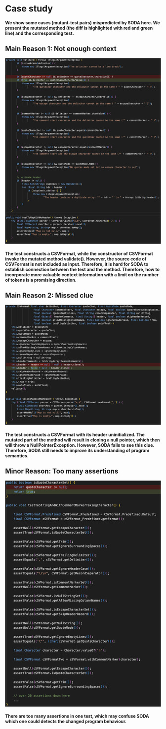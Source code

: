 # Case study
#### We show some cases (mutant-test pairs) mispredicted by SODA here. We present the mutated method (the diff is highlighted with red and green line) and the corresponding test.

## Main Reason 1: Not enough context
![alt text](./figs/mispred_context.png "Not_enough_context")
#### The test constructs a CSVFormat, while the constructor of CSVFormat invoke the mutated method validate(). However, the source code of CSVFormat is not included as input. Therefore, it is hard for SODA to establish connection between the test and the method. Therefore, how to incorporate more valuable context information with a limit on the number of tokens is a promising direction.

## Main Reason 2: Missed clue
![alt text](./figs/missed_clue.png "Missed clue")
#### The test constructs a CSVFormat with its header uninitialized. The mutated part of the method will result in cloning a null pointer, which then will throw a NullPointerException. However, SODA fails to see this clue. Therefore, SODA still needs to improve its understanding of program semantics.

## Minor Reason: Too many assertions
![alt text](./figs/assertions.png "Too many assertions")
#### There are too many assertions in one test, which may confuse SODA which one could detects the changed program behaviour.